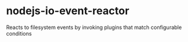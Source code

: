 # nodejs-io-event-reactor

Reacts to filesystem events by invoking plugins that match configurable conditions
